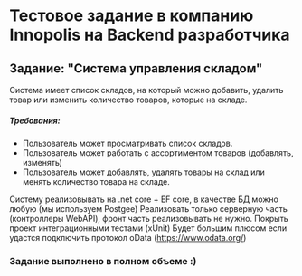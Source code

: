 # Тестовое задание в компанию Innopolis на Backend разработчика

## Задание: "Система управления складом"

Система имеет список складов, на который можно добавить, удалить товар или изменить количество товаров, которые на складе.

##### Требования:
- Пользователь может просматривать список складов.
- Пользователь может работать с ассортиментом товаров (добавлять, изменять)
- Пользователь может добавлять, удалять товары на склад или менять количество товара на складе.

Систему реализовывать на .net core + EF core, в качестве БД можно любую (мы используем Postgee)
Реализовать только серверную часть (контроллеры WebAPI), фронт часть реализовывать не нужно.
Покрыть проект интеграционными тестами (xUnit)
Будет большим плюсом если удастся подключить протокол oData (https://www.odata.org/)

### Задание выполнено в полном объеме :)